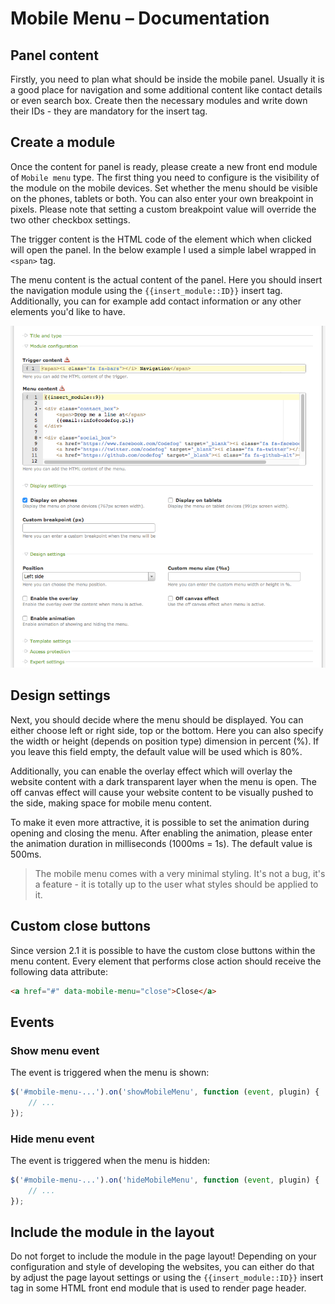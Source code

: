 # Mobile Menu – Documentation

## Panel content

Firstly, you need to plan what should be inside the mobile panel. Usually it is a good place for navigation 
and some additional content like contact details or even search box. Create then the necessary modules and write down 
their IDs - they are mandatory for the insert tag.

## Create a module

Once the content for panel is ready, please create a new front end module of `Mobile menu` type. The first thing 
you need to configure is the visibility of the module on the mobile devices. Set whether the menu should be visible
on the phones, tablets or both. You can also enter your own breakpoint in pixels. Please note that setting a custom 
breakpoint value will override the two other checkbox settings.

The trigger content is the HTML code of the element which when clicked will open the panel. In the below example 
I used a simple label wrapped in `<span>` tag.

The menu content is the actual content of the panel. Here you should insert the navigation module using 
the `{{insert_module::ID}}` insert tag. Additionally, you can for example add contact information or any other 
elements you'd like to have.

![](images/configuration.png)

## Design settings

Next, you should decide where the menu should be displayed. You can either choose left or right side, top or the bottom.
Here you can also specify the width or height (depends on position type) dimension in percent (%). If you leave 
this field empty, the default value will be used which is 80%.

Additionally, you can enable the overlay effect which will overlay the website content with a dark transparent layer 
when the menu is open. The off canvas effect will cause your website content to be visually pushed to the side, 
making space for mobile menu content.

To make it even more attractive, it is possible to set the animation during opening and closing the menu. After enabling
the animation, please enter the animation duration in milliseconds (1000ms = 1s). The default value is 500ms.

> The mobile menu comes with a very minimal styling. It's not a bug, it's a feature - it is totally up to the user 
> what styles should be applied to it.

## Custom close buttons

Since version 2.1 it is possible to have the custom close buttons within the menu content. Every element that performs 
close action should receive the following data attribute:

```html
<a href="#" data-mobile-menu="close">Close</a>
```

## Events

### Show menu event

The event is triggered when the menu is shown:

```js
$('#mobile-menu-...').on('showMobileMenu', function (event, plugin) {
    // ...
});
```

### Hide menu event

The event is triggered when the menu is hidden:

```js
$('#mobile-menu-...').on('hideMobileMenu', function (event, plugin) {
    // ...
});
```

## Include the module in the layout

Do not forget to include the module in the page layout! Depending on your configuration and style of developing 
the websites, you can either do that by adjust the page layout settings or using the `{{insert_module::ID}}` insert tag 
in some HTML front end module that is used to render page header.
